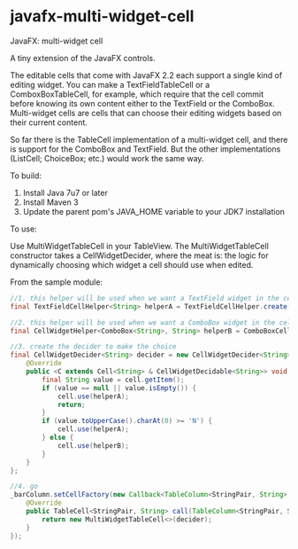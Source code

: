 javafx-multi-widget-cell
========================

JavaFX: multi-widget cell

A tiny extension of the JavaFX controls.

The editable cells that come with JavaFX 2.2 each support a single kind of editing widget. You can make a TextFieldTableCell or a ComboxBoxTableCell, for example, which require that the cell commit before knowing its own content either to the TextField or the ComboBox. Multi-widget cells are cells that can choose their editing widgets based on their current content.

So far there is the TableCell implementation of a multi-widget cell, and there is support for the ComboBox and TextField. But the other implementations (ListCell; ChoiceBox; etc.) would work the same way.

To build:

1. Install Java 7u7 or later
2. Install Maven 3
3. Update the parent pom's JAVA_HOME variable to your JDK7 installation

To use:

Use MultiWidgetTableCell in your TableView. The MultiWidgetTableCell constructor takes a CellWidgetDecider, where the meat is: the logic for dynamically choosing which widget a cell should use when edited.

From the sample module:

```java
//1. this helper will be used when we want a TextField widget in the cell
final TextFieldCellHelper<String> helperA = TextFieldCellHelper.create();

//2. this helper will be used when we want a ComboBox widget in the cell
final CellWidgetHelper<ComboBox<String>, String> helperB = ComboBoxCellHelper.create();

//3. create the decider to make the choice
final CellWidgetDecider<String> decider = new CellWidgetDecider<String>() {
    @Override
    public <C extends Cell<String> & CellWidgetDecidable<String>> void decide(C cell) {
        final String value = cell.getItem();
        if (value == null || value.isEmpty()) {
            cell.use(helperA);
            return;
        }
        if (value.toUpperCase().charAt(0) >= 'N') {
            cell.use(helperA);
        } else {
            cell.use(helperB);
        }
    }
};

//4. go
_barColumn.setCellFactory(new Callback<TableColumn<StringPair, String>, TableCell<StringPair, String>>() {
    @Override
    public TableCell<StringPair, String> call(TableColumn<StringPair, String> col) {
        return new MultiWidgetTableCell<>(decider);
    }
});
```
